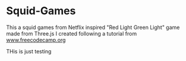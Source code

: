 # Squid-Games
This a squid games from Netflix inspired "Red Light Green Light" game made from Three.js I created following a tutorial from www.freecodecamp.org

THis is just testing
